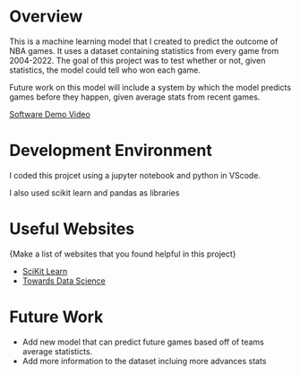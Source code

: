 # Overview

This is a machine learning model that I created to predict the outcome of NBA games. It uses a dataset containing statistics from every game from 2004-2022. The goal of this project was to test whether or not, given statistics, the model could tell who won each game.

Future work on this model will include a system by which the model predicts games before they happen, given average stats from recent games. 

[Software Demo Video](http://youtube.link.goes.here)

# Development Environment

I coded this projcet using a jupyter notebook and python in VScode.

I also used scikit learn and pandas as libraries

# Useful Websites

{Make a list of websites that you found helpful in this project}

- [SciKit Learn](https://scikit-learn.org/stable/)
- [Towards Data Science](https://towardsdatascience.com/)

# Future Work

- Add new model that can predict future games based off of teams average statisticts.
- Add more information to the dataset incluing more advances stats
